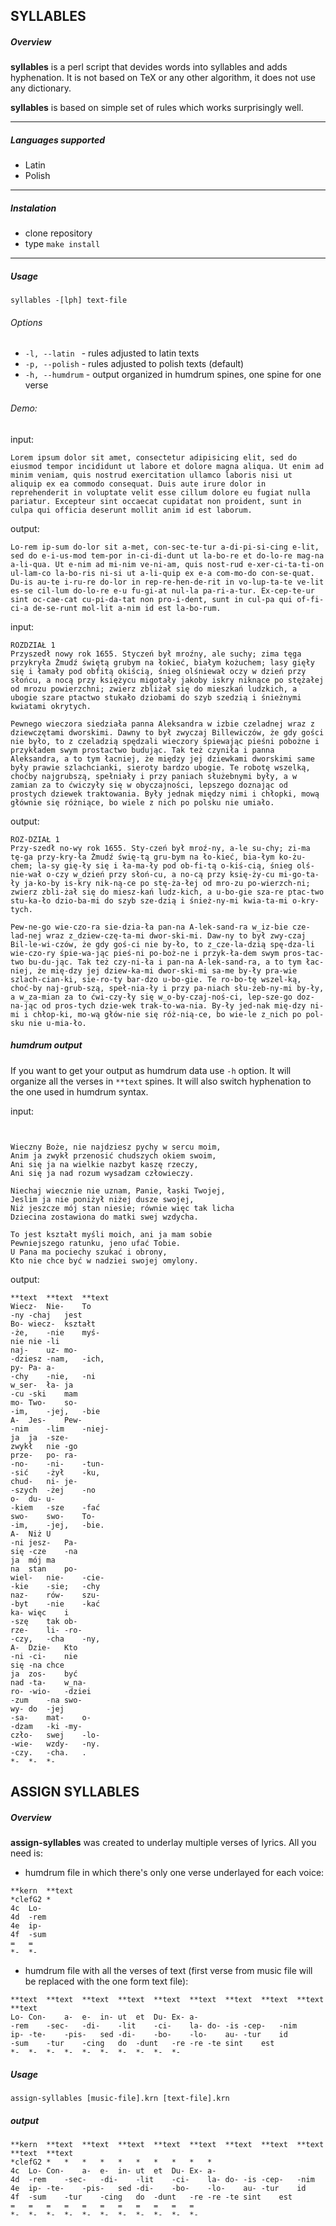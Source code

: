 ## SYLLABLES

##### Overview

**syllables** is a perl script that devides words into syllables and adds hyphenation.
It is not based on TeX or any other algorithm, it does not use any dictionary.

 **syllables** is based on simple set of rules which works surprisingly well.

---

##### Languages supported

- Latin
- Polish

---

##### Instalation

- clone repository
- type `make install`

---

##### Usage

`syllables -[lph] text-file`

###### Options

- `-l, --latin ` - rules adjusted to latin texts
- `-p, --polish` - rules adjusted to polish texts (default)
- `-h, --humdrum` - output organized in humdrum spines, one spine for one verse

###### Demo:

input:

```
Lorem ipsum dolor sit amet, consectetur adipisicing elit, sed do eiusmod tempor incididunt ut labore et dolore magna aliqua. Ut enim ad minim veniam, quis nostrud exercitation ullamco laboris nisi ut aliquip ex ea commodo consequat. Duis aute irure dolor in reprehenderit in voluptate velit esse cillum dolore eu fugiat nulla pariatur. Excepteur sint occaecat cupidatat non proident, sunt in culpa qui officia deserunt mollit anim id est laborum.
```

output:

```
Lo-rem ip-sum do-lor sit a-met, con-sec-te-tur a-di-pi-si-cing e-lit, sed do e-i-us-mod tem-por in-ci-di-dunt ut la-bo-re et do-lo-re mag-na a-li-qua. Ut e-nim ad mi-nim ve-ni-am, quis nost-rud e-xer-ci-ta-ti-on ul-lam-co la-bo-ris ni-si ut a-li-quip ex e-a com-mo-do con-se-quat. Du-is au-te i-ru-re do-lor in rep-re-hen-de-rit in vo-lup-ta-te ve-lit es-se cil-lum do-lo-re e-u fu-gi-at nul-la pa-ri-a-tur. Ex-cep-te-ur sint oc-cae-cat cu-pi-da-tat non pro-i-dent, sunt in cul-pa qui of-fi-ci-a de-se-runt mol-lit a-nim id est la-bo-rum.
```

input:

```
ROZDZIAŁ 1
Przyszedł nowy rok 1655. Styczeń był mroźny, ale suchy; zima tęga przykryła Żmudź świętą grubym na łokieć, białym kożuchem; lasy gięły się i łamały pod obfitą okiścią, śnieg olśniewał oczy w dzień przy słońcu, a nocą przy księżycu migotały jakoby iskry niknące po stężałej od mrozu powierzchni; zwierz zbliżał się do mieszkań ludzkich, a ubogie szare ptactwo stukało dziobami do szyb szedzią i śnieżnymi kwiatami okrytych.

Pewnego wieczora siedziała panna Aleksandra w izbie czeladnej wraz z dziewczętami dworskimi. Dawny to był zwyczaj Billewiczów, że gdy gości nie było, to z czeladzią spędzali wieczory śpiewając pieśni pobożne i przykładem swym prostactwo budując. Tak też czyniła i panna Aleksandra, a to tym łacniej, że między jej dziewkami dworskimi same były prawie szlachcianki, sieroty bardzo ubogie. Te robotę wszelką, choćby najgrubszą, spełniały i przy paniach służebnymi były, a w zamian za to ćwiczyły się w obyczajności, lepszego doznając od prostych dziewek traktowania. Były jednak między nimi i chłopki, mową głównie się różniące, bo wiele z nich po polsku nie umiało.
```

output:

```
ROZ-DZIAŁ 1
Przy-szedł no-wy rok 1655. Sty-czeń był mroź-ny, a-le su-chy; zi-ma tę-ga przy-kry-ła Żmudź świę-tą gru-bym na ło-kieć, bia-łym ko-żu-chem; la-sy gię-ły się i ła-ma-ły pod ob-fi-tą o-kiś-cią, śnieg olś-nie-wał o-czy w_dzień przy słoń-cu, a no-cą przy księ-ży-cu mi-go-ta-ły ja-ko-by is-kry nik-ną-ce po stę-ża-łej od mro-zu po-wierzch-ni; zwierz zbli-żał się do miesz-kań ludz-kich, a u-bo-gie sza-re ptac-two stu-ka-ło dzio-ba-mi do szyb sze-dzią i śnież-ny-mi kwia-ta-mi o-kry-tych.

Pew-ne-go wie-czo-ra sie-dzia-ła pan-na A-lek-sand-ra w_iz-bie cze-lad-nej wraz z_dziew-czę-ta-mi dwor-ski-mi. Daw-ny to był zwy-czaj Bil-le-wi-czów, że gdy goś-ci nie by-ło, to z_cze-la-dzią spę-dza-li wie-czo-ry śpie-wa-jąc pieś-ni po-boż-ne i przyk-ła-dem swym pros-tac-two bu-du-jąc. Tak też czy-ni-ła i pan-na A-lek-sand-ra, a to tym łac-niej, że mię-dzy jej dziew-ka-mi dwor-ski-mi sa-me by-ły pra-wie szlach-cian-ki, sie-ro-ty bar-dzo u-bo-gie. Te ro-bo-tę wszel-ką, choć-by naj-grub-szą, speł-nia-ły i przy pa-niach słu-żeb-ny-mi by-ły, a w_za-mian za to ćwi-czy-ły się w_o-by-czaj-noś-ci, lep-sze-go doz-na-jąc od pros-tych dzie-wek trak-to-wa-nia. By-ły jed-nak mię-dzy ni-mi i chłop-ki, mo-wą głów-nie się róż-nią-ce, bo wie-le z_nich po pol-sku nie u-mia-ło.
```

##### humdrum output

If you want to get your output as humdrum data use `-h` option. It will organize all the verses in `**text` spines. It will also switch hyphenation to the one used in humdrum syntax.

input:

```


Wieczny Boże, nie najdziesz pychy w sercu moim,
Anim ja zwykł przenosić chudszych okiem swoim,
Ani się ja na wielkie nazbyt kaszę rzeczy,
Ani się ja nad rozum wysadzam człowieczy.

Niechaj wiecznie nie uznam, Panie, łaski Twojej,
Jeslim ja nie poniżył niżej dusze swojej,
Niż jeszcze mój stan niesie; równie więc tak licha
Dziecina zostawiona do matki swej wzdycha.

To jest kształt myśli moich, ani ja mam sobie
Pewniejszego ratunku, jeno ufać Tobie.
U Pana ma pociechy szukać i obrony,
Kto nie chce być w nadziei swojej omylony.

```

output:

```
**text	**text	**text
Wiecz-	Nie-	To
-ny	-chaj	jest
Bo-	wiecz-	kształt
-że,	-nie	myś-
nie	nie	-li
naj-	uz-	mo-
-dziesz	-nam,	-ich,
py-	Pa-	a-
-chy	-nie,	-ni
w_ser-	ła-	ja
-cu	-ski	mam
mo-	Two-	so-
-im,	-jej,	-bie
A-	Jes-	Pew-
-nim	-lim	-niej-
ja	ja	-sze-
zwykł	nie	-go
prze-	po-	ra-
-no-	-ni-	-tun-
-sić	-żył	-ku,
chud-	ni-	je-
-szych	-żej	-no
o-	du-	u-
-kiem	-sze	-fać
swo-	swo-	To-
-im,	-jej,	-bie.
A-	Niż	U
-ni	jesz-	Pa-
się	-cze	-na
ja	mój	ma
na	stan	po-
wiel-	nie-	-cie-
-kie	-sie;	-chy
naz-	rów-	szu-
-byt	-nie	-kać
ka-	więc	i
-szę	tak	ob-
rze-	li-	-ro-
-czy,	-cha	-ny,
A-	Dzie-	Kto
-ni	-ci-	nie
się	-na	chce
ja	zos-	być
nad	-ta-	w_na-
ro-	-wio-	-dziei
-zum	-na	swo-
wy-	do	-jej
-sa-	mat-	o-
-dzam	-ki	-my-
czło-	swej	-lo-
-wie-	wzdy-	-ny.
-czy.	-cha.	.
*-	*-	*-
```


## ASSIGN SYLLABLES

##### Overview

**assign-syllables** was created to underlay multiple verses of lyrics. All you need is:

- humdrum file in which there's only one verse underlayed for each voice:

```
**kern	**text
*clefG2	*
4c	Lo-
4d	-rem
4e	ip-
4f	-sum
=	=
*-	*-
```

- humdrum file with all the verses of text (first verse from music file will be replaced with the one form text file):

```
**text	**text	**text	**text	**text	**text	**text	**text	**text	**text
Lo-	Con-	a-	e-	in-	ut	et	Du-	Ex-	a-
-rem	-sec-	-di-	-lit	-ci-	la-	do-	-is	-cep-	-nim
ip-	-te-	-pis-	sed	-di-	-bo-	-lo-	au-	-tur	id
-sum	-tur	-cing	do	-dunt	-re	-re	-te	sint	est
*-	*-	*-	*-	*-	*-	*-	*-	*-	*-
```

##### Usage

`assign-syllables [music-file].krn [text-file].krn`

##### output

```
**kern	**text	**text	**text	**text	**text	**text	**text	**text	**text	**text
*clefG2	*	*	*	*	*	*	*	*	*	*
4c	Lo-	Con-	a-	e-	in-	ut	et	Du-	Ex-	a-
4d	-rem	-sec-	-di-	-lit	-ci-	la-	do-	-is	-cep-	-nim
4e	ip-	-te-	-pis-	sed	-di-	-bo-	-lo-	au-	-tur	id
4f	-sum	-tur	-cing	do	-dunt	-re	-re	-te	sint	est
=	=	=	=	=	=	=	=	=	=	=
*-	*-	*-	*-	*-	*-	*-	*-	*-	*-	*-
```
